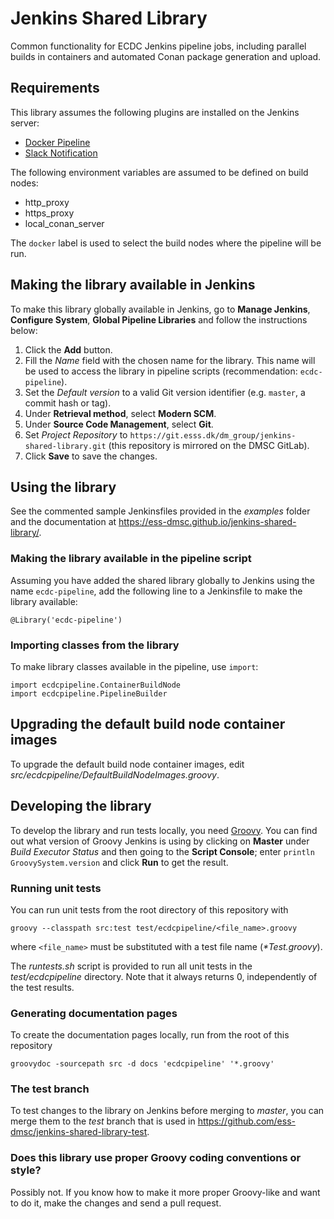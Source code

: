 # Jenkins Shared Library

Common functionality for ECDC Jenkins pipeline jobs, including parallel builds in containers and automated Conan package generation and upload.


## Requirements

This library assumes the following plugins are installed on the Jenkins server:

- [Docker Pipeline](https://wiki.jenkins.io/display/JENKINS/Docker+Pipeline+Plugin)
- [Slack Notification](http://wiki.jenkins-ci.org/display/JENKINS/Slack+Plugin)

The following environment variables are assumed to be defined on build nodes:

- http_proxy
- https_proxy
- local_conan_server

The `docker` label is used to select the build nodes where the pipeline will be run.


## Making the library available in Jenkins

To make this library globally available in Jenkins, go to **Manage Jenkins**, **Configure System**, **Global Pipeline Libraries** and follow the instructions below:

1. Click the **Add** button.
2. Fill the *Name* field with the chosen name for the library. This name will be used to access the library in pipeline scripts (recommendation: `ecdc-pipeline`).
3. Set the *Default version* to a valid Git version identifier (e.g. `master`, a commit hash or tag).
4. Under **Retrieval method**, select **Modern SCM**.
5. Under **Source Code Management**, select **Git**.
6. Set *Project Repository* to `https://git.esss.dk/dm_group/jenkins-shared-library.git` (this repository is mirrored on the DMSC GitLab).
7. Click **Save** to save the changes.


## Using the library

See the commented sample Jenkinsfiles provided in the *examples* folder and the documentation at https://ess-dmsc.github.io/jenkins-shared-library/.

### Making the library available in the pipeline script

Assuming you have added the shared library globally to Jenkins using the name `ecdc-pipeline`, add the following line to a Jenkinsfile to make the library available:

```
@Library('ecdc-pipeline')
```

### Importing classes from the library

To make library classes available in the pipeline, use `import`:

```
import ecdcpipeline.ContainerBuildNode
import ecdcpipeline.PipelineBuilder
```


## Upgrading the default build node container images

To upgrade the default build node container images, edit *src/ecdcpipeline/DefaultBuildNodeImages.groovy*.


## Developing the library

To develop the library and run tests locally, you need [Groovy](http://www.groovy-lang.org). You can find out what version of Groovy Jenkins is using by clicking on **Master** under *Build Executor Status* and then going to the **Script Console**; enter `println GroovySystem.version` and click **Run** to get the result.


### Running unit tests

You can run unit tests from the root directory of this repository with

```
groovy --classpath src:test test/ecdcpipeline/<file_name>.groovy
```

where `<file_name>` must be substituted with a test file name (_*Test.groovy_).

The _runtests.sh_ script is provided to run all unit tests in the _test/ecdcpipeline_ directory. Note that it always returns 0, independently of the test results.

### Generating documentation pages

To create the documentation pages locally, run from the root of this repository

```
groovydoc -sourcepath src -d docs 'ecdcpipeline' '*.groovy'
```

### The test branch

To test changes to the library on Jenkins before merging to _master_, you can merge them to the _test_ branch that is used in https://github.com/ess-dmsc/jenkins-shared-library-test.


### Does this library use proper Groovy coding conventions or style?

Possibly not. If you know how to make it more proper Groovy-like and want to do it, make the changes and send a pull request.
